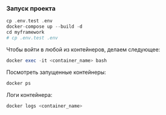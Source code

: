 ### Запуск проекта

```php
cp .env.test .env
docker-compose up --build -d
cd myframework
# cp .env.test .env
```

Чтобы войти в любой из контейнеров, делаем следующее:
```php
docker exec -it <container_name> bash
```

Посмотреть запущенные контейнеры:
```php
docker ps
```

Логи контейнера:
```php
docker logs <container_name>
```